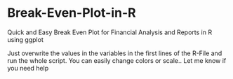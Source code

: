# Break-Even-Plot-in-R
Quick and Easy Break Even Plot for Financial Analysis and Reports in R using ggplot

Just overwrite the values in the variables in the first lines of the R-File and run the whole script. You can easily change colors or scale..
Let me know if you need help
